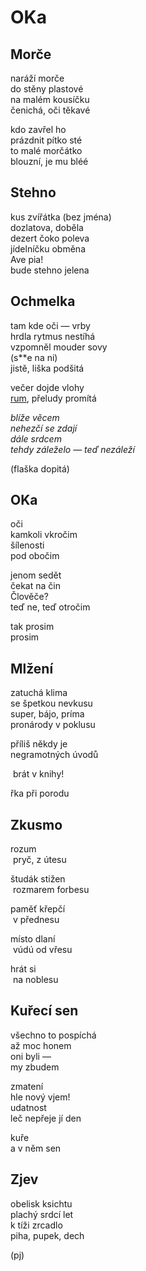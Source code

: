 OKa
===


Morče
-----
 
naráží morče  
do stěny plastové  
na malém kousíčku  
čenichá, oči těkavé  
  
kdo zavřel ho  
prázdnit pítko sté  
to malé morčátko  
blouzní, je mu bléé
 

Stehno
------

kus zvířátka (bez jména)  
dozlatova, doběla  
dezert čoko poleva  
jídelníčku obměna  
Ave pia!  
bude stehno jelena


Ochmelka
--------

tam kde oči — vrby  
hrdla rytmus nestíhá  
vzpomněl mouder sovy  
(s**e na ni)  
jistě, liška podšitá

večer dojde vlohy  
[rum](http://youtu.be/D3bRWm3mxPc), přeludy promítá

*blíže věcem  
nehezčí se zdají  
dále srdcem  
tehdy záleželo — teď nezáleží*

(flaška dopitá)


OKa
---

oči  
kamkoli vkročim  
šílenosti  
pod obočim

jenom sedět  
čekat na čin  
Člověče?  
teď ne, teď otročim

tak prosim  
prosim


Mlžení
------

zatuchá klima  
se špetkou nevkusu  
super, bájo, príma  
pronárody v poklusu

příliš někdy je  
negramotných úvodů  

&nbsp;brát v knihy!

řka při porodu


Zkusmo
------

rozum  
&nbsp;pryč, z útesu

študák stižen   
&nbsp;rozmarem forbesu

paměť křepčí  
&nbsp;v přednesu

místo dlaní  
&nbsp;vúdú od vřesu

hrát si  
&nbsp;na noblesu


Kuřecí sen
----------

všechno to pospíchá  
až moc honem  
oni byli —  
my zbudem

zmatení  
hle nový vjem!  
udatnost  
leč nepřeje jí den

kuře  
a v něm sen


Zjev
----

obelisk ksichtu  
plachý srdcí let  
k tíži zrcadlo  
piha, pupek, dech


(pj)

